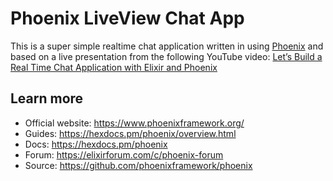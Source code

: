 # Phoenix LiveView Chat App

This is a super simple realtime chat application written in using [Phoenix](https://hexdocs.pm/phoenix/overview.html) 
and based on a live presentation from the following YouTube video: [Let’s Build a Real Time Chat Application with Elixir and Phoenix
](https://www.youtube.com/watch?v=fyg0FuSL5DY)

## Learn more

  * Official website: https://www.phoenixframework.org/
  * Guides: https://hexdocs.pm/phoenix/overview.html
  * Docs: https://hexdocs.pm/phoenix
  * Forum: https://elixirforum.com/c/phoenix-forum
  * Source: https://github.com/phoenixframework/phoenix
